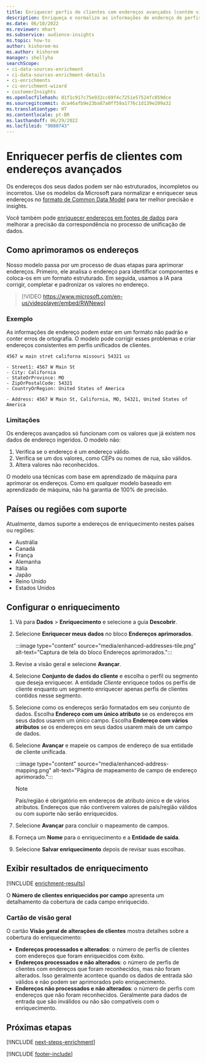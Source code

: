 ```yaml
---
title: Enriquecer perfis de clientes com endereços avançados (contém vídeo)
description: Enriqueça e normalize as informações de endereço de perfis de clientes com modelos da Microsoft.
ms.date: 06/10/2022
ms.reviewer: mhart
ms.subservice: audience-insights
ms.topic: how-to
author: kishorem-ms
ms.author: kishorem
manager: shellyha
searchScope:
- ci-data-sources-enrichment
- ci-data-sources-enrichment-details
- ci-enrichments
- ci-enrichment-wizard
- customerInsights
ms.openlocfilehash: 01f1c917c75e932cc69f4c7251e57524fc859dce
ms.sourcegitcommit: dca46afb9e23ba87a0ff59a1776c1d139e209a32
ms.translationtype: HT
ms.contentlocale: pt-BR
ms.lasthandoff: 06/29/2022
ms.locfileid: "9080743"
---
```

# <a name="enrich-customer-profiles-with-enhanced-addresses"></a>Enriquecer perfis de clientes com endereços avançados

Os endereços dos seus dados podem ser não estruturados, incompletos ou incorretos. Use os modelos da Microsoft para normalizar e enriquecer seus endereços no [formato de Common Data Model](/common-data-model/schema/core/applicationcommon/address) para ter melhor precisão e insights.

Você também pode [enriquecer endereços em fontes de dados](data-sources-enrichment.md) para melhorar a precisão da correspondência no processo de unificação de dados. 

## <a name="how-we-enhance-addresses"></a>Como aprimoramos os endereços

Nosso modelo passa por um processo de duas etapas para aprimorar endereços. Primeiro, ele analisa o endereço para identificar componentes e coloca-os em um formato estruturado. Em seguida, usamos a IA para corrigir, completar e padronizar os valores no endereço.

> [!VIDEO https://www.microsoft.com/en-us/videoplayer/embed/RWNewo]

### <a name="example"></a>Exemplo

As informações de endereço podem estar em um formato não padrão e conter erros de ortografia. O modelo pode corrigir esses problemas e criar endereços consistentes em perfis unificados de clientes.

```Input
4567 w main stret californa missouri 54321 us
```

```Output
- Street1: 4567 W Main St
- City: California
- StateOrProvince: MO
- ZipOrPostalCode: 54321
- CountryOrRegion: United States of America

- Address: 4567 W Main St, California, MO, 54321, United States of America
```

### <a name="limitations"></a>Limitações

Os endereços avançados só funcionam com os valores que já existem nos dados de endereço ingeridos. O modelo não:

1. Verifica se o endereço é um endereço válido.
2. Verifica se um dos valores, como CEPs ou nomes de rua, são válidos.
3. Altera valores não reconhecidos.

O modelo usa técnicas com base em aprendizado de máquina para aprimorar os endereços. Como em qualquer modelo baseado em aprendizado de máquina, não há garantia de 100% de precisão.

## <a name="supported-countries-or-regions"></a>Países ou regiões com suporte

Atualmente, damos suporte a endereços de enriquecimento nestes países ou regiões:

- Austrália
- Canadá
- França
- Alemanha
- Itália
- Japão
- Reino Unido
- Estados Unidos

## <a name="configure-the-enrichment"></a>Configurar o enriquecimento

1. Vá para **Dados** > **Enriquecimento** e selecione a guia **Descobrir**.

1. Selecione **Enriquecer meus dados** no bloco **Endereços aprimorados**.

   :::image type="content" source="media/enhanced-addresses-tile.png" alt-text="Captura de tela do bloco Endereços aprimorados.":::

1. Revise a visão geral e selecione **Avançar**.

1. Selecione **Conjunto de dados do cliente** e escolha o perfil ou segmento que deseja enriquecer. A entidade *Cliente* enriquece todos os perfis de cliente enquanto um segmento enriquecer apenas perfis de clientes contidos nesse segmento.

1. Selecione como os endereços serão formatados em seu conjunto de dados. Escolha **Endereço com um único atributo** se os endereços em seus dados usarem um único campo. Escolha **Endereço com vários atributos** se os endereços em seus dados usarem mais de um campo de dados.

1. Selecione **Avançar** e mapeie os campos de endereço de sua entidade de cliente unificada.

    :::image type="content" source="media/enhanced-address-mapping.png" alt-text="Página de mapeamento de campo de endereço aprimorado.":::

   > [!NOTE]
   > País/região é obrigatório em endereços de atributo único e de vários atributos. Endereços que não contiverem valores de país/região válidos ou com suporte não serão enriquecidos.

1. Selecione **Avançar** para concluir o mapeamento de campos.

1. Forneça um **Nome** para o enriquecimento e a **Entidade de saída**.

1. Selecione **Salvar enriquecimento** depois de revisar suas escolhas.

## <a name="view-enrichment-results"></a>Exibir resultados de enriquecimento

[!INCLUDE [enrichment-results](includes/enrichment-results.md)]

O **Número de clientes enriquecidos por campo** apresenta um detalhamento da cobertura de cada campo enriquecido.

### <a name="overview-card"></a>Cartão de visão geral

O cartão **Visão geral de alterações de clientes** mostra detalhes sobre a cobertura do enriquecimento:

- **Endereços processados e alterados**: o número de perfis de clientes com endereços que foram enriquecidos com êxito.
- **Endereços processados e não alterados**: o número de perfis de clientes com endereços que foram reconhecidos, mas não foram alterados. Isso geralmente acontece quando os dados de entrada são válidos e não podem ser aprimorados pelo enriquecimento.
- **Endereços não processados e não alterados**: o número de perfis com endereços que não foram reconhecidos. Geralmente para dados de entrada que são inválidos ou não são compatíveis com o enriquecimento.

## <a name="next-steps"></a>Próximas etapas

[!INCLUDE [next-steps-enrichment](includes/next-steps-enrichment.md)]

[!INCLUDE [footer-include](includes/footer-banner.md)]
